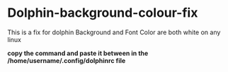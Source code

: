 # Dolphin-background-colour-fix

This is a fix for dolphin Background and Font Color are both white on any linux

<b>copy the command and paste it between in the /home/username/.config/dolphinrc file<b>
